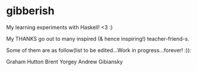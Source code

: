 # gibberish
My learning experiments with Haskell! &lt;3 :)

My THANKS go out to many inspired (& hence inspiring!) teacher-friend-s.

Some of them are as follow(list to be edited...Work in progress...forever! :)):

Graham Hutton
Brent Yorgey
Andrew Gibiansky
